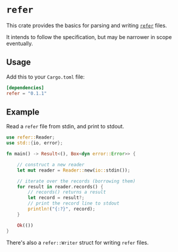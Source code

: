 # `refer`

This crate provides the basics for parsing and writing <a href="https://manpages.ubuntu.com/manpages/focal/en/man1/refer.1.html">`refer`</a> files.

It intends to follow the specification, but may be narrower in scope eventually.

## Usage

Add this to your `Cargo.toml` file: 

```toml
[dependencies]
refer = "0.1.1"
```

## Example

Read a `refer` file from stdin, and print to stdout.

```rust
use refer::Reader;
use std::{io, error};

fn main() -> Result<(), Box<dyn error::Error>> {

    // construct a new reader
    let mut reader = Reader::new(io::stdin());

    // iterate over the records (borrowing them)
    for result in reader.records() {
        // records() returns a result
        let record = result?;
        // print the record line to stdout
        println!("{:?}", record);
    }

    Ok(())
}

```

There's also a `refer::Writer` struct for writing `refer` files.